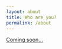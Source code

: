 ```yaml
---
layout: about
title: Who are you?
permalink: /about
---
```


[Coming soon...](/assets/documents/curriculum.pdf)
